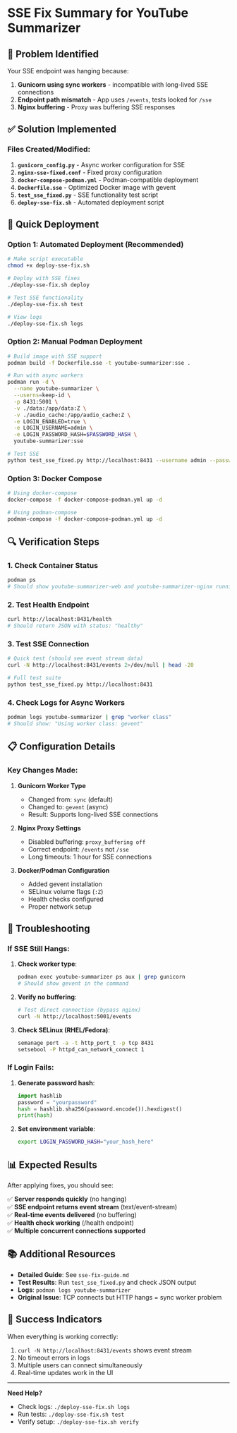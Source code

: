 # SSE Fix Summary for YouTube Summarizer

## 🎯 Problem Identified
Your SSE endpoint was hanging because:
1. **Gunicorn using sync workers** - incompatible with long-lived SSE connections
2. **Endpoint path mismatch** - App uses `/events`, tests looked for `/sse`
3. **Nginx buffering** - Proxy was buffering SSE responses

## ✅ Solution Implemented

### Files Created/Modified:
1. **`gunicorn_config.py`** - Async worker configuration for SSE
2. **`nginx-sse-fixed.conf`** - Fixed proxy configuration
3. **`docker-compose-podman.yml`** - Podman-compatible deployment
4. **`Dockerfile.sse`** - Optimized Docker image with gevent
5. **`test_sse_fixed.py`** - SSE functionality test script
6. **`deploy-sse-fix.sh`** - Automated deployment script

## 🚀 Quick Deployment

### Option 1: Automated Deployment (Recommended)
```bash
# Make script executable
chmod +x deploy-sse-fix.sh

# Deploy with SSE fixes
./deploy-sse-fix.sh deploy

# Test SSE functionality
./deploy-sse-fix.sh test

# View logs
./deploy-sse-fix.sh logs
```

### Option 2: Manual Podman Deployment
```bash
# Build image with SSE support
podman build -f Dockerfile.sse -t youtube-summarizer:sse .

# Run with async workers
podman run -d \
  --name youtube-summarizer \
  --userns=keep-id \
  -p 8431:5001 \
  -v ./data:/app/data:Z \
  -v ./audio_cache:/app/audio_cache:Z \
  -e LOGIN_ENABLED=true \
  -e LOGIN_USERNAME=admin \
  -e LOGIN_PASSWORD_HASH=$PASSWORD_HASH \
  youtube-summarizer:sse

# Test SSE
python test_sse_fixed.py http://localhost:8431 --username admin --password yourpassword
```

### Option 3: Docker Compose
```bash
# Using docker-compose
docker-compose -f docker-compose-podman.yml up -d

# Using podman-compose
podman-compose -f docker-compose-podman.yml up -d
```

## 🔍 Verification Steps

### 1. Check Container Status
```bash
podman ps
# Should show youtube-summarizer-web and youtube-summarizer-nginx running
```

### 2. Test Health Endpoint
```bash
curl http://localhost:8431/health
# Should return JSON with status: "healthy"
```

### 3. Test SSE Connection
```bash
# Quick test (should see event stream data)
curl -N http://localhost:8431/events 2>/dev/null | head -20

# Full test suite
python test_sse_fixed.py http://localhost:8431
```

### 4. Check Logs for Async Workers
```bash
podman logs youtube-summarizer | grep "worker class"
# Should show: "Using worker class: gevent"
```

## 📋 Configuration Details

### Key Changes Made:

1. **Gunicorn Worker Type**
   - Changed from: `sync` (default)
   - Changed to: `gevent` (async)
   - Result: Supports long-lived SSE connections

2. **Nginx Proxy Settings**
   - Disabled buffering: `proxy_buffering off`
   - Correct endpoint: `/events` not `/sse`
   - Long timeouts: 1 hour for SSE connections

3. **Docker/Podman Configuration**
   - Added gevent installation
   - SELinux volume flags (`:Z`)
   - Health checks configured
   - Proper network setup

## 🐛 Troubleshooting

### If SSE Still Hangs:
1. **Check worker type**:
   ```bash
   podman exec youtube-summarizer ps aux | grep gunicorn
   # Should show gevent in the command
   ```

2. **Verify no buffering**:
   ```bash
   # Test direct connection (bypass nginx)
   curl -N http://localhost:5001/events
   ```

3. **Check SELinux (RHEL/Fedora)**:
   ```bash
   semanage port -a -t http_port_t -p tcp 8431
   setsebool -P httpd_can_network_connect 1
   ```

### If Login Fails:
1. **Generate password hash**:
   ```python
   import hashlib
   password = "yourpassword"
   hash = hashlib.sha256(password.encode()).hexdigest()
   print(hash)
   ```

2. **Set environment variable**:
   ```bash
   export LOGIN_PASSWORD_HASH="your_hash_here"
   ```

## 📊 Expected Results

After applying fixes, you should see:

✅ **Server responds quickly** (no hanging)  
✅ **SSE endpoint returns event stream** (text/event-stream)  
✅ **Real-time events delivered** (no buffering)  
✅ **Health check working** (/health endpoint)  
✅ **Multiple concurrent connections supported**  

## 📚 Additional Resources

- **Detailed Guide**: See `sse-fix-guide.md`
- **Test Results**: Run `test_sse_fixed.py` and check JSON output
- **Logs**: `podman logs youtube-summarizer`
- **Original Issue**: TCP connects but HTTP hangs = sync worker problem

## 🎉 Success Indicators

When everything is working correctly:
1. `curl -N http://localhost:8431/events` shows event stream
2. No timeout errors in logs
3. Multiple users can connect simultaneously
4. Real-time updates work in the UI

---

**Need Help?** 
- Check logs: `./deploy-sse-fix.sh logs`
- Run tests: `./deploy-sse-fix.sh test`
- Verify setup: `./deploy-sse-fix.sh verify`